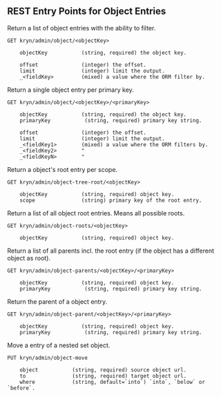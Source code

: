 
## REST Entry Points for Object Entries ##


Return a list of object entries with the ability to filter.

    GET kryn/admin/object/<objectKey>

        objectKey           (string, required) the object key.

        offset              (integer) the offset.
        limit               (integer) limit the output.
        _<fieldKey>         (mixed) a value where the ORM filter by.


Return a single object entry per primary key.

    GET kryn/admin/object/<objectKey>/<primaryKey>

        objectKey           (string, required) the object key.
        primaryKey           (string, required) primary key string.

        offset              (integer) the offset.
        limit               (integer) limit the output.
        _<fieldKey1>        (mixed) a value where the ORM filters by.
        _<fieldKey2>        "
        _<fieldKeyN>        "


Return a object's root entry per scope.

    GET kryn/admin/object-tree-root/<objectKey>

        objectKey           (string, required) object key.
        scope               (string) primary key of the root entry.


Return a list of all object root entries. Means all possible roots.

    GET kryn/admin/object-roots/<objectKey>

        objectKey           (string, required) object key.


Return a list of all parents incl. the root entry (if the object has a different object as root).

    GET kryn/admin/object-parents/<objectKey>/<primaryKey>

        objectKey           (string, required) object key.
        primaryKey           (string, required) primary key string.

Return the parent of a object entry.

    GET kryn/admin/object-parent/<objectKey>/<primaryKey>

        objectKey           (string, required) object key.
        primaryKey           (string, required) primary key string.




Move a entry of a nested set object.

    PUT kryn/admin/object-move

        object           (string, required) source object url.
        to               (string, required) target object url.
        where            (string, default=`into`) `into`, `below` or `before`.


